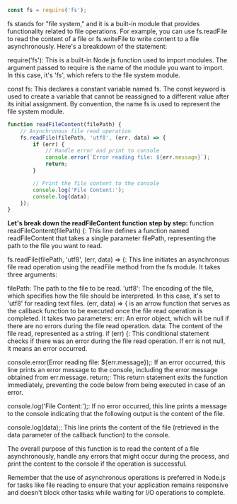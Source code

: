 ```javascript
const fs = require('fs');
```

fs stands for "file system," and it is a built-in module that provides functionality related to file operations. 
For example, you can use fs.readFile to read the content of a file or fs.writeFile to write content to a file asynchronously.
Here's a breakdown of the statement:

require('fs'): This is a built-in Node.js function used to import modules. The argument passed to require is the name of the module you want to import. In this case, it's 'fs', which refers to the file system module.

const fs: This declares a constant variable named fs. The const keyword is used to create a variable that cannot be reassigned to a different value after its initial assignment. By convention, the name fs is used to represent the file system module.

```javascript
function readFileContent(filePath) {
    // Asynchronous file read operation
    fs.readFile(filePath, 'utf8', (err, data) => {
        if (err) {
            // Handle error and print to console
            console.error(`Error reading file: ${err.message}`);
            return;
        }

        // Print the file content to the console
        console.log('File Content:');
        console.log(data);
    });
}
```
 **Let's break down the readFileContent function step by step:**
function readFileContent(filePath) {: This line defines a function named readFileContent that takes a single parameter filePath, representing the path to the file you want to read.

fs.readFile(filePath, 'utf8', (err, data) => {: This line initiates an asynchronous file read operation using the readFile method from the fs module. It takes three arguments:

filePath: The path to the file to be read.
'utf8': The encoding of the file, which specifies how the file should be interpreted. In this case, it's set to 'utf8' for reading text files.
(err, data) => { is an arrow function that serves as the callback function to be executed once the file read operation is completed. It takes two parameters:
err: An error object, which will be null if there are no errors during the file read operation.
data: The content of the file read, represented as a string.
if (err) {: This conditional statement checks if there was an error during the file read operation. If err is not null, it means an error occurred.

console.error(Error reading file: ${err.message});: If an error occurred, this line prints an error message to the console, including the error message obtained from err.message.
return;: This return statement exits the function immediately, preventing the code below from being executed in case of an error.

console.log('File Content:');: If no error occurred, this line prints a message to the console indicating that the following output is the content of the file.

console.log(data);: This line prints the content of the file (retrieved in the data parameter of the callback function) to the console.

The overall purpose of this function is to read the content of a file asynchronously, handle any errors that might occur during the process, and print the content to the console if the operation is successful.

Remember that the use of asynchronous operations is preferred in Node.js for tasks like file reading to ensure that your application remains responsive and doesn't block other tasks while waiting for I/O operations to complete.

